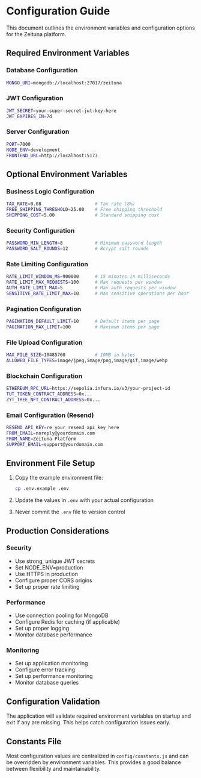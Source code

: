 # Configuration Guide

This document outlines the environment variables and configuration options for the Zeituna platform.

## Required Environment Variables

### Database Configuration
```bash
MONGO_URI=mongodb://localhost:27017/zeituna
```

### JWT Configuration
```bash
JWT_SECRET=your-super-secret-jwt-key-here
JWT_EXPIRES_IN=7d
```

### Server Configuration
```bash
PORT=7000
NODE_ENV=development
FRONTEND_URL=http://localhost:5173
```

## Optional Environment Variables

### Business Logic Configuration
```bash
TAX_RATE=0.08                    # Tax rate (8%)
FREE_SHIPPING_THRESHOLD=25.00    # Free shipping threshold
SHIPPING_COST=5.00               # Standard shipping cost
```

### Security Configuration
```bash
PASSWORD_MIN_LENGTH=8            # Minimum password length
PASSWORD_SALT_ROUNDS=12          # Bcrypt salt rounds
```

### Rate Limiting Configuration
```bash
RATE_LIMIT_WINDOW_MS=900000      # 15 minutes in milliseconds
RATE_LIMIT_MAX_REQUESTS=100      # Max requests per window
AUTH_RATE_LIMIT_MAX=5            # Max auth requests per window
SENSITIVE_RATE_LIMIT_MAX=10      # Max sensitive operations per hour
```

### Pagination Configuration
```bash
PAGINATION_DEFAULT_LIMIT=10      # Default items per page
PAGINATION_MAX_LIMIT=100         # Maximum items per page
```

### File Upload Configuration
```bash
MAX_FILE_SIZE=10485760           # 10MB in bytes
ALLOWED_FILE_TYPES=image/jpeg,image/png,image/gif,image/webp
```

### Blockchain Configuration
```bash
ETHEREUM_RPC_URL=https://sepolia.infura.io/v3/your-project-id
TUT_TOKEN_CONTRACT_ADDRESS=0x...
ZYT_TREE_NFT_CONTRACT_ADDRESS=0x...
```

### Email Configuration (Resend)
```bash
RESEND_API_KEY=re_your_resend_api_key_here
FROM_EMAIL=noreply@yourdomain.com
FROM_NAME=Zeituna Platform
SUPPORT_EMAIL=support@yourdomain.com
```

## Environment File Setup

1. Copy the example environment file:
   ```bash
   cp .env.example .env
   ```

2. Update the values in `.env` with your actual configuration

3. Never commit the `.env` file to version control

## Production Considerations

### Security
- Use strong, unique JWT secrets
- Set NODE_ENV=production
- Use HTTPS in production
- Configure proper CORS origins
- Set up proper rate limiting

### Performance
- Use connection pooling for MongoDB
- Configure Redis for caching (if applicable)
- Set up proper logging
- Monitor database performance

### Monitoring
- Set up application monitoring
- Configure error tracking
- Set up performance monitoring
- Monitor database queries

## Configuration Validation

The application will validate required environment variables on startup and exit if any are missing. This helps catch configuration issues early.

## Constants File

Most configuration values are centralized in `config/constants.js` and can be overridden by environment variables. This provides a good balance between flexibility and maintainability.
